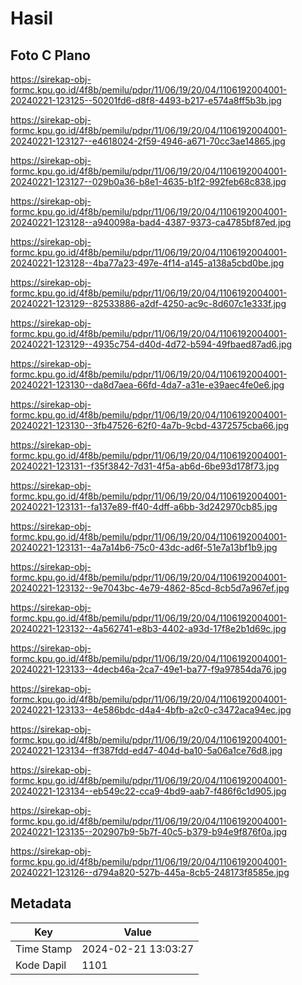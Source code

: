 # Hasil

## Foto C Plano

https://sirekap-obj-formc.kpu.go.id/4f8b/pemilu/pdpr/11/06/19/20/04/1106192004001-20240221-123125--50201fd6-d8f8-4493-b217-e574a8ff5b3b.jpg

https://sirekap-obj-formc.kpu.go.id/4f8b/pemilu/pdpr/11/06/19/20/04/1106192004001-20240221-123127--e4618024-2f59-4946-a671-70cc3ae14865.jpg

https://sirekap-obj-formc.kpu.go.id/4f8b/pemilu/pdpr/11/06/19/20/04/1106192004001-20240221-123127--029b0a36-b8e1-4635-b1f2-992feb68c838.jpg

https://sirekap-obj-formc.kpu.go.id/4f8b/pemilu/pdpr/11/06/19/20/04/1106192004001-20240221-123128--a940098a-bad4-4387-9373-ca4785bf87ed.jpg

https://sirekap-obj-formc.kpu.go.id/4f8b/pemilu/pdpr/11/06/19/20/04/1106192004001-20240221-123128--4ba77a23-497e-4f14-a145-a138a5cbd0be.jpg

https://sirekap-obj-formc.kpu.go.id/4f8b/pemilu/pdpr/11/06/19/20/04/1106192004001-20240221-123129--82533886-a2df-4250-ac9c-8d607c1e333f.jpg

https://sirekap-obj-formc.kpu.go.id/4f8b/pemilu/pdpr/11/06/19/20/04/1106192004001-20240221-123129--4935c754-d40d-4d72-b594-49fbaed87ad6.jpg

https://sirekap-obj-formc.kpu.go.id/4f8b/pemilu/pdpr/11/06/19/20/04/1106192004001-20240221-123130--da8d7aea-66fd-4da7-a31e-e39aec4fe0e6.jpg

https://sirekap-obj-formc.kpu.go.id/4f8b/pemilu/pdpr/11/06/19/20/04/1106192004001-20240221-123130--3fb47526-62f0-4a7b-9cbd-4372575cba66.jpg

https://sirekap-obj-formc.kpu.go.id/4f8b/pemilu/pdpr/11/06/19/20/04/1106192004001-20240221-123131--f35f3842-7d31-4f5a-ab6d-6be93d178f73.jpg

https://sirekap-obj-formc.kpu.go.id/4f8b/pemilu/pdpr/11/06/19/20/04/1106192004001-20240221-123131--fa137e89-ff40-4dff-a6bb-3d242970cb85.jpg

https://sirekap-obj-formc.kpu.go.id/4f8b/pemilu/pdpr/11/06/19/20/04/1106192004001-20240221-123131--4a7a14b6-75c0-43dc-ad6f-51e7a13bf1b9.jpg

https://sirekap-obj-formc.kpu.go.id/4f8b/pemilu/pdpr/11/06/19/20/04/1106192004001-20240221-123132--9e7043bc-4e79-4862-85cd-8cb5d7a967ef.jpg

https://sirekap-obj-formc.kpu.go.id/4f8b/pemilu/pdpr/11/06/19/20/04/1106192004001-20240221-123132--4a562741-e8b3-4402-a93d-17f8e2b1d69c.jpg

https://sirekap-obj-formc.kpu.go.id/4f8b/pemilu/pdpr/11/06/19/20/04/1106192004001-20240221-123133--4decb46a-2ca7-49e1-ba77-f9a97854da76.jpg

https://sirekap-obj-formc.kpu.go.id/4f8b/pemilu/pdpr/11/06/19/20/04/1106192004001-20240221-123133--4e586bdc-d4a4-4bfb-a2c0-c3472aca94ec.jpg

https://sirekap-obj-formc.kpu.go.id/4f8b/pemilu/pdpr/11/06/19/20/04/1106192004001-20240221-123134--ff387fdd-ed47-404d-ba10-5a06a1ce76d8.jpg

https://sirekap-obj-formc.kpu.go.id/4f8b/pemilu/pdpr/11/06/19/20/04/1106192004001-20240221-123134--eb549c22-cca9-4bd9-aab7-f486f6c1d905.jpg

https://sirekap-obj-formc.kpu.go.id/4f8b/pemilu/pdpr/11/06/19/20/04/1106192004001-20240221-123135--202907b9-5b7f-40c5-b379-b94e9f876f0a.jpg

https://sirekap-obj-formc.kpu.go.id/4f8b/pemilu/pdpr/11/06/19/20/04/1106192004001-20240221-123126--d794a820-527b-445a-8cb5-248173f8585e.jpg


## Metadata

| Key        | Value               |
| ---------- | ------------------- |
| Time Stamp | 2024-02-21 13:03:27 |
| Kode Dapil | 1101                |



